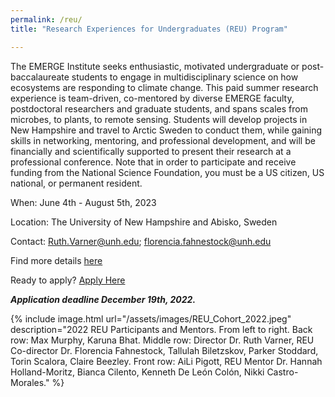 ```yaml
---
permalink: /reu/
title: "Research Experiences for Undergraduates (REU) Program"

---
```


The EMERGE Institute seeks enthusiastic, motivated undergraduate or post-baccalaureate students to engage in multidisciplinary science on how ecosystems are responding to climate change. This paid summer research experience is team-driven, co-mentored by diverse EMERGE faculty, postdoctoral researchers and graduate students, and spans scales from microbes, to plants, to remote sensing. Students will develop projects in New Hampshire and travel to Arctic Sweden to conduct them, while gaining skills in networking, mentoring, and professional development, and will be financially and scientifically supported to present their research at a professional conference. Note that in order to participate and receive funding from the National Science Foundation, you must be a US citizen, US national, or permanent resident.

When: June 4th - August 5th, 2023

Location: The University of New Hampshire and Abisko, Sweden

Contact: Ruth.Varner@unh.edu; florencia.fahnestock@unh.edu

Find more details <a href="https://drive.google.com/file/d/1pQNNaI4cKt32HhsDypvdxSE6WJe5lIAk/view?usp=sharing" target="_blank" rel="noopener noreferrer">here</a>

Ready to apply? <a href="https://docs.google.com/forms/d/e/1FAIpQLSdwAvwq5uzyZok5ODzI511MsGzAA99dLqo6Xvz2gJ7zCRgYAg/viewform?usp=sf_link" target="_blank" rel="noopener noreferrer">Apply Here</a>

***Application deadline December 19th, 2022.***

{% include image.html url="/assets/images/REU_Cohort_2022.jpeg" description="2022 REU Participants and Mentors. From left to right. Back row: Max Murphy, Karuna Bhat. Middle row: Director Dr. Ruth Varner, REU Co-director Dr. Florencia Fahnestock, Tallulah Biletzskov, Parker Stoddard, Torin Scalora, Claire Beezley. Front row: AiLi Pigott, REU Mentor Dr. Hannah Holland-Moritz, Bianca Cilento, Kenneth De León Colón, Nikki Castro-Morales." %}
